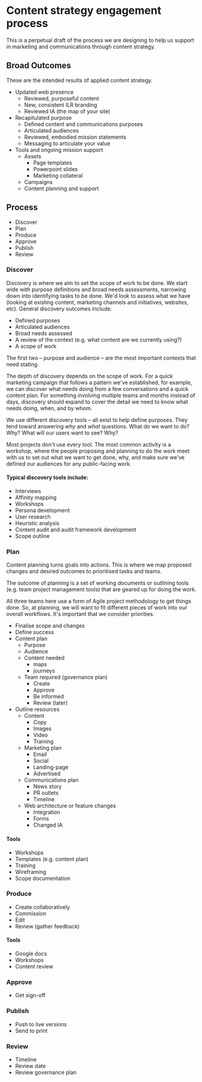 # Content strategy engagement process

This is a perpetual draft of the process we are designing to help us support in marketing and communications through content strategy.

## Broad Outcomes

These are the intended results of applied content strategy.

* Updated web presence
    - Reviewed, purposeful content
    - New, consistent ILR branding
    - Reviewed IA (the map of your site)
* Recapitulated purpose
    - Defined content and communications purposes
    - Articulated audiences
    - Reviewed, embodied mission statements
    - Messaging to articulate your value
* Tools and ongoing mission support
    - Assets
        + Page templates
        + Powerpoint slides
        + Marketing collateral
    - Campaigns
    - Content planning and support

## Process

* Discover
* Plan
* Produce
* Approve
* Publish
* Review

### Discover

Discovery is where we aim to set the scope of work to be done. We start wide with purpose definitions and broad needs assessments, narrowing down into identifying tasks to be done. We'd look to assess what we have (looking at existing content, marketing channels and initiatives, websites, etc). General discovery outcomes include:

* Defined purposes
* Articulated audiences
* Broad needs assessed
* A review of the context (e.g. what content are we currently using?)
* A scope of work

The first two – purpose and audience – are the most important contexts that need stating.

The depth of discovery depends on the scope of work. For a quick marketing campaign that follows a pattern we've established, for example, we can discover what needs doing from a few conversations and a quick content plan. For something involving multiple teams and months instead of days, discovery should expand to cover the detail we need to know what needs doing, when, and by whom.

We use different discovery tools – all exist to help define purposes. They tend toward answering *why* and *what* questions. What do we want to do? Why? What will our users want to see? Why? 

Most projects don't use every tool. The most common activity is a workshop, where the people proposing and planning to do the work meet with us to set out what we want to get done, why, and make sure we've defined our audiences for any public-facing work.


#### Typical discovery tools include:

* Interviews
* Affinity mapping
* Workshops
* Persona development
* User research
* Heuristic analysis
* Content audit and audit framework development
* Scope outline

### Plan

Content planning turns goals into actions. This is where we map proposed changes and desired outcomes to prioritised tasks and teams. 

The outcome of planning is a set of working documents or outlining tools (e.g. team project management tools) that are geared up for doing the work.

All three teams here use a form of Agile project methodology to get things done. So, at planning, we will want to fit different pieces of work into our overall workflows. It's important that we consider priorities.

* Finalise scope and changes
* Define success
* Content plan
    - Purpose
    - Audience
    - Content needed
        + maps
        + journeys
    - Team required (governance plan)
        + Create
        + Approve
        + Be informed
        + Review (later)
* Outline resources
    - Content
        + Copy
        + Images
        + Video
        + Training
    - Marketing plan
        + Email
        + Social
        + Landing-page
        + Advertised
    - Communications plan
        + News story
        + PR outlets
        + Timeline
    - Web architecture or feature changes
        + Integration
        + Forms
        + Changed IA

#### Tools

* Workshops
* Templates (e.g. content plan)
* Training
* Wireframing
* Scope documentation


### Produce

* Create collaboratively
* Commission
* Edit
* Review (gather feedback)

#### Tools

* Google docs
* Workshops
* Content review

### Approve

* Get sign-off

### Publish

* Push to live versions
* Send to print

### Review

* Timeline
* Review date
* Review governance plan
